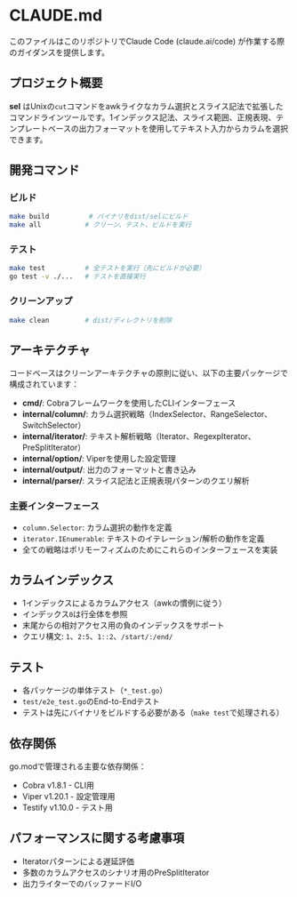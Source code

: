 # CLAUDE.md

このファイルはこのリポジトリでClaude Code (claude.ai/code) が作業する際のガイダンスを提供します。

## プロジェクト概要

**sel** はUnixの`cut`コマンドをawkライクなカラム選択とスライス記法で拡張したコマンドラインツールです。1インデックス記法、スライス範囲、正規表現、テンプレートベースの出力フォーマットを使用してテキスト入力からカラムを選択できます。

## 開発コマンド

### ビルド
```bash
make build          # バイナリをdist/selにビルド
make all           # クリーン、テスト、ビルドを実行
```

### テスト
```bash
make test          # 全テストを実行（先にビルドが必要）
go test -v ./...   # テストを直接実行
```

### クリーンアップ
```bash
make clean         # dist/ディレクトリを削除
```

## アーキテクチャ

コードベースはクリーンアーキテクチャの原則に従い、以下の主要パッケージで構成されています：

- **cmd/**: Cobraフレームワークを使用したCLIインターフェース
- **internal/column/**: カラム選択戦略（IndexSelector、RangeSelector、SwitchSelector）
- **internal/iterator/**: テキスト解析戦略（Iterator、RegexpIterator、PreSplitIterator）
- **internal/option/**: Viperを使用した設定管理
- **internal/output/**: 出力のフォーマットと書き込み
- **internal/parser/**: スライス記法と正規表現パターンのクエリ解析

### 主要インターフェース

- `column.Selector`: カラム選択の動作を定義
- `iterator.IEnumerable`: テキストのイテレーション/解析の動作を定義
- 全ての戦略はポリモーフィズムのためにこれらのインターフェースを実装

## カラムインデックス

- 1インデックスによるカラムアクセス（awkの慣例に従う）
- インデックス`0`は行全体を参照
- 末尾からの相対アクセス用の負のインデックスをサポート
- クエリ構文: `1`、`2:5`、`1::2`、`/start/:/end/`

## テスト

- 各パッケージの単体テスト（`*_test.go`）
- `test/e2e_test.go`のEnd-to-Endテスト
- テストは先にバイナリをビルドする必要がある（`make test`で処理される）

## 依存関係

go.modで管理される主要な依存関係：
- Cobra v1.8.1 - CLI用
- Viper v1.20.1 - 設定管理用
- Testify v1.10.0 - テスト用

## パフォーマンスに関する考慮事項

- Iteratorパターンによる遅延評価
- 多数のカラムアクセスのシナリオ用のPreSplitIterator
- 出力ライターでのバッファードI/O